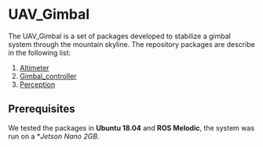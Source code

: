 # UAV_Gimbal

The UAV_Gimbal is a set of packages developed to stabilize a gimbal system through the mountain skyline. The repository packages are describe in the following list:
1. [Altimeter](altimeter)
2. [Gimbal_controller](gimbal_controller)
3. [Perception](perception)

## Prerequisites
We tested the packages in **Ubuntu 18.04** and **ROS Melodic**, the system was run on a **Jetson Nano 2GB*.
